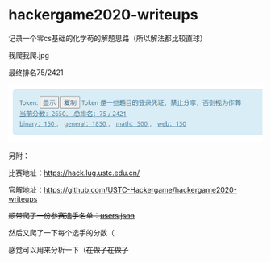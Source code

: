# hackergame2020-writeups
记录一个零cs基础的化学苟的解题思路（所以解法都比较直球）

我爬我爬.jpg

最终排名75/2421

![1](img/1.png)

另附：

比赛地址：https://hack.lug.ustc.edu.cn/

官解地址：https://github.com/USTC-Hackergame/hackergame2020-writeups

~~顺带爬了一份参赛选手名单：[users.json](users.json)~~



然后又爬了一下每个选手的分数（

感觉可以用来分析一下（~~在做了在做了~~

